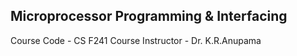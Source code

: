 ## Microprocessor Programming & Interfacing

Course Code - CS F241
Course Instructor - Dr. K.R.Anupama
